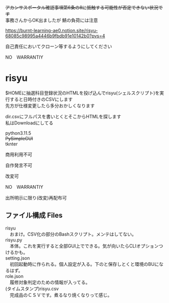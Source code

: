 
~~アカンサスポータル確認事項第6条の8に抵触する可能性が否定できない状況です~~  
事務さんからOK出ましたが
鯖の負荷には注意

https://burnt-learning-ae0.notion.site/risyu-68085c98995a4446b9fbdb91e10142b0?pvs=4

自己責任においてクローン等するようにしてください

NO　WARRANTIY

# risyu
$HOMEに抽選科目登録状況のHTMLを投げ込んでrisyu(シェルスクリプト)を実行すると日時付きのCSVにします  
先方が仕様変更したら多分おかしくなります

dir.csvにフルパスを書いとくとそこからHTMLを探します  
私はDownloadにしてる

python3.11.5  
~~PySimpleGUI~~  
tknter  

商用利用不可

自作発言不可

改変可  


NO　WARRANTIY

出所明示に限り(改変)再配布可


## ファイル構成 Files  
risyu  
　おまけ。CSV化の部分のBashスクリプト。メンテはしてない。  
risyu.py  
　本体。これを実行すると全部GUI上でできる。気が向いたらCLIオプションつけるかも。  
setting.json  
　初回起動時に作られる。個人設定が入る。下のと保存しとくと環境のBUになるはず。   
role.json  
　履修対象判定のための情報が入ってる。  
(タイムスタンプ)risyu.csv  
　完成品のＣＳＶです。煮るなり焼くなりって感じ。   

